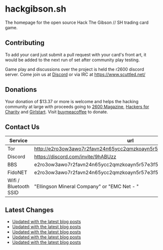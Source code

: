 # hackgibson.sh
The homepage for the open source Hack The Gibson // SH trading card game.


## Contributing

To add your card just submit a pull request with your card's front art, it would be added to the next run of set after community play testing.

Game play and discussions over the project is held the r2600 discord server. Come join us at [Discord](https://discord.com/invite/9hABUzz) or via IRC at https://www.scuttled.net/


## Donations

Your donation of $13.37 or more is welcome and helps the hacking community at large with proceeds going to [2600 Magazine](https://2600.com/), [Hackers for Charity](https://hackersforcharity.org) and [Girlstart](https://girlstart.org).  Visit [buymeacoffee](https://www.buymeacoffee.com/hackgibson.sh) to donate.


## Contact Us

Service | url
-|-
Tor | http://e2ro3ow3awo7r2favn24n65ycc2qmzkoayn5r57e3f56nvjwdcgg32ad.onion
Discord | https://discord.com/invite/9hABUzz
BBS | e2ro3ow3awo7r2favn24n65ycc2qmzkoayn5r57e3f56nvjwdcgg32ad.onion:23
FidoNET | e2ro3ow3awo7r2favn24n65ycc2qmzkoayn5r57e3f56nvjwdcgg32ad.onion:24554
Wifi / Bluetooth SSID | "Ellingson Mineral Company" or "EMC Net - <fidonet address>"

## Latest Changes
<!-- BLOG-POST-LIST:START -->
- [Updated with the latest blog posts](https://github.com/DFW2600/hackgibson.sh/commit/653cfa5626e93ab97f0ab8541e8b0eb693a1e342)
- [Updated with the latest blog posts](https://github.com/DFW2600/hackgibson.sh/commit/a95d77ddd81c13e90b4a465b4b8545952d45921c)
- [Updated with the latest blog posts](https://github.com/DFW2600/hackgibson.sh/commit/203acb10c4e15ed011a3fd8e63d93718b505e8d1)
- [Updated with the latest blog posts](https://github.com/DFW2600/hackgibson.sh/commit/ede86a2ae519ff1f8dacb15453d86c06aa6ef348)
- [Updated with the latest blog posts](https://github.com/DFW2600/hackgibson.sh/commit/01699337ae850345a7cfff10b56af46877c193b8)
<!-- BLOG-POST-LIST:END -->
